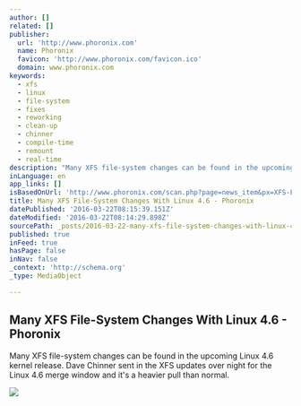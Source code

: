```yaml
---
author: []
related: []
publisher:
  url: 'http://www.phoronix.com'
  name: Phoronix
  favicon: 'http://www.phoronix.com/favicon.ico'
  domain: www.phoronix.com
keywords:
  - xfs
  - linux
  - file-system
  - fixes
  - reworking
  - clean-up
  - chinner
  - compile-time
  - remount
  - real-time
description: "Many XFS file-system changes can be found in the upcoming Linux 4.6 kernel release. Dave Chinner sent in the XFS updates over night for the Linux 4.6 merge window and it's a heavier pull than normal."
inLanguage: en
app_links: []
isBasedOnUrl: 'http://www.phoronix.com/scan.php?page=news_item&px=XFS-File-System-Linux-4.6'
title: Many XFS File-System Changes With Linux 4.6 - Phoronix
datePublished: '2016-03-22T08:15:39.151Z'
dateModified: '2016-03-22T08:14:29.898Z'
sourcePath: _posts/2016-03-22-many-xfs-file-system-changes-with-linux-46-phoronix.md
published: true
inFeed: true
hasPage: false
inNav: false
_context: 'http://schema.org'
_type: MediaObject

---
```

<article style=""><h1>Many XFS File-System Changes With Linux 4.6 - Phoronix</h1><p>Many XFS file-system changes can be found in the upcoming Linux 4.6 kernel release. Dave Chinner sent in the XFS updates over night for the Linux 4.6 merge window and it's a heavier pull than normal.</p><img src="http://www.phoronix.com/assets/categories/linuxkernel.jpg" /></article>